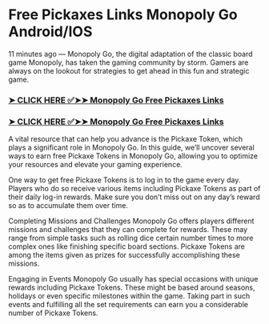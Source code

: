# Free Pickaxes Links Monopoly Go Android/IOS

11 minutes ago — Monopoly Go, the digital adaptation of the classic board game Monopoly, has taken the gaming community by storm. Gamers are always on the lookout for strategies to get ahead in this fun and strategic game. 

### [➤ CLICK HERE ✅➤➤ Monopoly Go Free Pickaxes Links](https://lookerstudio.google.com/s/qpSGY6cYtvg)

### [➤ CLICK HERE ✅➤➤ Monopoly Go Free Pickaxes Links](https://lookerstudio.google.com/s/qpSGY6cYtvg)


A vital resource that can help you advance is the Pickaxe Token, which plays a significant role in Monopoly Go. In this guide, we’ll uncover several ways to earn free Pickaxe Tokens in Monopoly Go, allowing you to optimize your resources and elevate your gaming experience.

One way to get free Pickaxe Tokens is to log in to the game every day. Players who do so receive various items including Pickaxe Tokens as part of their daily log-in rewards. Make sure you don’t miss out on any day’s reward so as to accumulate them over time.

Completing Missions and Challenges
Monopoly Go offers players different missions and challenges that they can complete for rewards. These may range from simple tasks such as rolling dice certain number times to more complex ones like finishing specific board sections. Pickaxe Tokens are among the items given as prizes for successfully accomplishing these missions.

Engaging in Events
Monopoly Go usually has special occasions with unique rewards including Pickaxe Tokens. These might be based around seasons, holidays or even specific milestones within the game. Taking part in such events and fulfilling all the set requirements can earn you a considerable number of Pickaxe Tokens.
